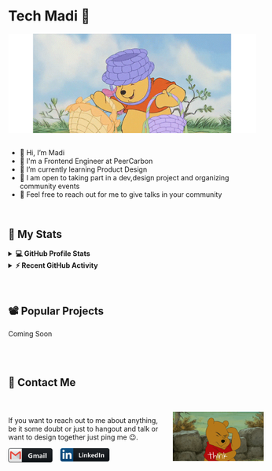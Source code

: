 # Tech Madi 👋

<div align="center">
<img  width="700" alt="GIF" align="center" src="./assets/pooh-basket.gif">
</div>

<br/>

- 👋 Hi, I’m Madi
- 💼 I'm a  Frontend Engineer at PeerCarbon
- 🌱 I’m currently learning Product Design  
- :clap: I am open to  taking part in a dev,design project and  organizing community events
- :balloon: Feel free to reach out for  me to give talks in your community

<br/>

## :art: My Stats 
<details> 
  <summary><b>💻 GitHub Profile Stats</b></summary>
  <br/>
  <p>
    <a href="https://github.com/anuraghazra/github-readme-stats"><img alt="Tech Madi's Github Stats" src="https://github-readme-stats.vercel.app/api?username=TechMadi&show_icons=true&count_private=false&theme=radical" height="192px"/></a>
<br/>
  <br/>
  </p>
<p >
    <a href="https://git.io/streak-stats"><img alt="Tech Madi's Github Streak   Stats" src="http://github-readme-streak-stats.herokuapp.com?user=TechMadi&theme=radical" height="192px"/></a>
<br/>
 <img src="https://github-readme-stats.vercel.app/api/top-langs?username=TechMadi&show_icons=true&locale=en&layout=compact&theme=radical" alt="Tech Madi" height="192px"/>
  </p>
</details>


<details>
  <summary><b>⚡ Recent GitHub Activity</b></summary>
  <br/>
   <a href="https://github.com/TechMadi"><img alt="Tech Madi's Activity Graph" src=https://github-readme-activity-graph.vercel.app/graph?username=TechMadi&theme=dracula)" /></a>
  <br/>
</details>

<br/>
<br/>

## :film_projector: Popular Projects
Coming Soon

<a >
  <!-- Change the `github-readme-stats.anuraghazra1.vercel.app` to `github-readme-stats.vercel.app`  -->

[//]: # (  <img align="center" src="https://github-readme-stats.anuraghazra1.vercel.app/api/pin/?username=aastha12&repo=MDX-Food-Safety-Hackathon&theme=onedark" />)
</a>  


<a >
  <!-- Change the `github-readme-stats.anuraghazra1.vercel.app` to `github-readme-stats.vercel.app`  -->

[//]: # (  <img align="center" src="https://github-readme-stats.anuraghazra1.vercel.app/api/pin/?username=aastha12&repo=Loan_Prediction&theme=onedark" />)
</a> 


<br/>
<br/>

## :call_me_hand: Contact Me

<div class="contact">

[//]: # (IMAGE)
  <img alt="GIF" src="./assets/pooh-think.gif" class="contact-gif">

[//]: # (DESCRIPTION)
  
<div style="display: flex; flex-direction:column">

<p>
If you want to reach out to me about anything, be it some doubt or just to hangout and talk or want to design together just ping me 😉.</p>
<div class="links">
<a href="mailto:winnieamandela@gmail.com">
      <img align="left" alt="Gmail" width="90" src="./assets/icons/gmail.png" style="margin-right: 1rem;" />
    </a>
    <a href="https://www.linkedin.com/in/TechMadi/">
      <img align="left" alt="Linkedin" width="100" src="./assets/icons/linkedin.png" />
    </a>
 </br>
    </br>
    
</div>
</div>
</div>

 <!--[if !mso]><!-->
<style>
.contact{
display: flex;
flex-direction:row-reverse;
align-items:center;
}
.contact-gif{
padding:1rem;
width:50vw;
}
  @media (max-width: 800px) {
    .contact {
      flex-direction: column;
      align-items: start; /* Optional: Center the content when the screen is less than 600 pixels wide */
    }
 .contact-gif {
      width: 100%; /* Optional: Make the image take the full width of the container */
    }
  }
</style>
<!--<![endif]-->


